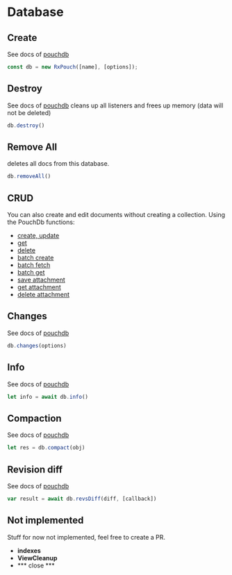 # Database

## Create
See docs of [pouchdb](https://pouchdb.com/api.html#create_database)

```js
const db = new RxPouch([name], [options]);
```

## Destroy
See docs of [pouchdb](https://pouchdb.com/api.html#delete_database)
cleans up all listeners and frees up memory (data will not be deleted)
```js
db.destroy()
```

## Remove All
deletes all docs from this database.
```js
db.removeAll()
```

## CRUD
You can also create and edit documents without creating a collection. Using the PouchDb functions:

- [create, update](https://pouchdb.com/api.html#create_document)
- [get](https://pouchdb.com/api.html#fetch_document)
- [delete](https://pouchdb.com/api.html#delete_document)
- [batch create](https://pouchdb.com/api.html#batch_create)
- [batch fetch](https://pouchdb.com/api.html#batch_fetch)
- [batch get](https://pouchdb.com/api.html#bulk_get)
- [save attachment](https://pouchdb.com/api.html#save_attachment)
- [get attachment](https://pouchdb.com/api.html#get_attachment)
- [delete attachment](https://pouchdb.com/api.html#delete_attachment)

## Changes
See docs of [pouchdb](https://pouchdb.com/api.html#changes)
```js
db.changes(options)
```

## Info
See docs of [pouchdb](https://pouchdb.com/api.html#database_information)
```js
let info = await db.info()
```

## Compaction
See docs of [pouchdb](https://pouchdb.com/api.html#compaction)
```js
let res = db.compact(obj)
```


## Revision diff
See docs of [pouchdb](https://pouchdb.com/api.html#revisions_diff)
```js
var result = await db.revsDiff(diff, [callback])
```

## Not implemented
Stuff for now not implemented, feel free to create a PR.
- **indexes**
- **ViewCleanup**
- *** close ***